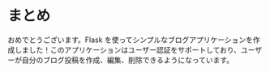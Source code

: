 # まとめ

おめでとうございます。Flask を使ってシンプルなブログアプリケーションを作成しました！このアプリケーションはユーザー認証をサポートしており、ユーザーが自分のブログ投稿を作成、編集、削除できるようになっています。
